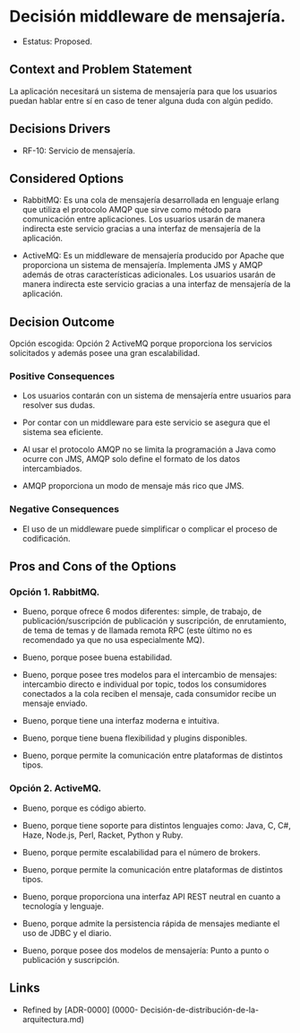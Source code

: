 # Decisión middleware de mensajería. 

* Estatus: Proposed. 

  
## Context and Problem Statement   

La aplicación necesitará un sistema de mensajería para que los usuarios puedan hablar entre sí en caso de tener alguna duda con algún pedido. 

 
## Decisions Drivers   

* RF-10: Servicio de mensajería. 

 
## Considered Options   

* RabbitMQ: Es una cola de mensajería desarrollada en lenguaje erlang que utiliza el protocolo AMQP que sirve como método para comunicación entre aplicaciones. Los usuarios usarán de manera indirecta este servicio gracias a una interfaz de mensajería de la aplicación.  

* ActiveMQ: Es un middleware de mensajería producido por Apache que proporciona un sistema de mensajería. Implementa JMS y AMQP además de otras características adicionales. Los usuarios usarán de manera indirecta este servicio gracias a una interfaz de mensajería de la aplicación. 

  
## Decision Outcome   

Opción escogida: Opción 2 ActiveMQ porque proporciona los servicios solicitados y además posee una gran escalabilidad. 

 
### Positive Consequences   

* Los usuarios contarán con un sistema de mensajería entre usuarios para resolver sus dudas.  

* Por contar con un middleware para este servicio se asegura que el sistema sea eficiente. 

* Al usar el protocolo AMQP no se limita la programación a Java como ocurre con JMS, AMQP solo define el formato de los datos intercambiados. 

* AMQP proporciona un modo de mensaje más rico que JMS. 

 
### Negative Consequences 

* El uso de un middleware puede simplificar o complicar el proceso de codificación. 

 
## Pros and Cons of the Options   
### Opción 1. RabbitMQ. 

* Bueno, porque ofrece 6 modos diferentes: simple, de trabajo, de publicación/suscripción de publicación y suscripción, de enrutamiento, de tema de temas y de llamada remota RPC (este último no es recomendado ya que no usa especialmente MQ). 

* Bueno, porque posee buena estabilidad. 

* Bueno, porque posee tres modelos para el intercambio de mensajes: intercambio directo e individual por topic, todos los consumidores conectados a la cola reciben el mensaje, cada consumidor recibe un mensaje enviado. 

* Bueno, porque tiene una interfaz moderna e intuitiva. 

* Bueno, porque tiene buena flexibilidad y plugins disponibles. 

* Bueno, porque permite la comunicación entre plataformas de distintos tipos. 


### Opción 2. ActiveMQ. 

* Bueno, porque es código abierto. 

* Bueno, porque tiene soporte para distintos lenguajes como: Java, C, C#, Haze, Node.js, Perl, Racket, Python y Ruby. 

* Bueno, porque permite escalabilidad para el número de brokers. 

* Bueno, porque permite la comunicación entre plataformas de distintos tipos. 

* Bueno, porque proporciona una interfaz API REST neutral en cuanto a tecnología y lenguaje. 

* Bueno, porque admite la persistencia rápida de mensajes mediante el uso de JDBC y el diario. 

* Bueno, porque posee dos modelos de mensajería: Punto a punto o publicación y suscripción. 


## Links 

*  Refined by [ADR-0000] (0000- Decisión-de-distribución-de-la-arquitectura.md) 

 

 

 

 